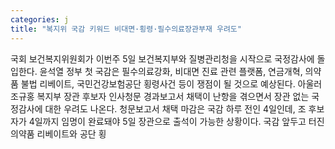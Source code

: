 ```yaml
---
categories: j
title: "복지위 국감 키워드 비대면·횡령·필수의료장관부재 우려도"
---
```

국회 보건복지위원회가 이번주 5일 보건복지부와 질병관리청을 시작으로 국정감사에 돌입한다. 윤석열 정부 첫 국감은 필수의료강화, 비대면 진료 관련 플랫폼, 연금개혁, 의약품 불법 리베이트, 국민건강보험공단 횡령사건 등이 쟁점이 될 것으로 예상된다. 아울러 조규홍 복지부 장관 후보자 인사청문 경과보고서 채택이 난항을 겪으면서 장관 없는 국정감사에 대한 우려도 나온다. 청문보고서 채택 마감은 국감 하루 전인 4일인데, 조 후보자가 4일까지 임명이 완료돼야 5일 장관으로 출석이 가능한 상황이다. 국감 앞두고 터진 의약품 리베이트와 공단 횡